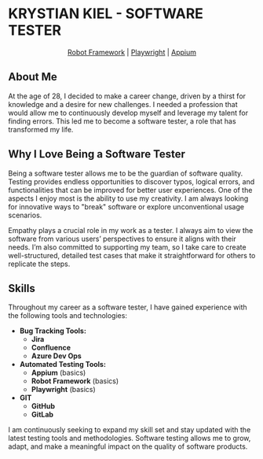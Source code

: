 # KRYSTIAN KIEL - SOFTWARE TESTER

<p align="center">
  <a href="https://github.com/KrystianKiel/RobotFrameworkPortf">Robot Framework</a> |
  <a href="https://github.com/KrystianKiel/PlaywrightPythonPortf">Playwright</a> |
  <a href="https://github.com/KrystianKiel/Appium-Behave">Appium</a>
</p>

## About Me
At the age of 28, I decided to make a career change, driven by a thirst for knowledge and a desire for new challenges. I needed a profession that would allow me to continuously develop myself and leverage my talent for finding errors. This led me to become a software tester, a role that has transformed my life.

## Why I Love Being a Software Tester
Being a software tester allows me to be the guardian of software quality. Testing provides endless opportunities to discover typos, logical errors, and functionalities that can be improved for better user experiences. One of the aspects I enjoy most is the ability to use my creativity. I am always looking for innovative ways to "break" software or explore unconventional usage scenarios.

Empathy plays a crucial role in my work as a tester. I always aim to view the software from various users’ perspectives to ensure it aligns with their needs. I’m also committed to supporting my team, so I take care to create well-structured, detailed test cases that make it straightforward for others to replicate the steps.
## Skills
Throughout my career as a software tester, I have gained experience with the following tools and technologies:
- **Bug Tracking Tools:**
  - **Jira**
  - **Confluence**
  - **Azure Dev Ops**
- **Automated Testing Tools:**
  - **Appium** (basics)
  - **Robot Framework** (basics)
  - **Playwright** (basics)
- **GIT**
  - **GitHub**
  - **GitLab**



I am continuously seeking to expand my skill set and stay updated with the latest testing tools and methodologies. Software testing allows me to grow, adapt, and make a meaningful impact on the quality of software products.
